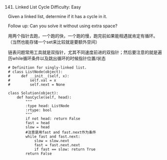 141. Linked List Cycle
Difficulty:     Easy

Given a linked list, determine if it has a cycle in it.

Follow up:
Can you solve it without using extra space?

用两个指针去跑，一个跑的快，一个跑的慢，跑完前如果能相遇就肯定有循环。
（当然也能存储一个set来比较就是要额外空间）

链表问题常用工具就是双指针，尤其不同速度前进的双指针；然后要注意的就是遍历while循环条件以及跳出循环的时候指针位置/状态

```
# Definition for singly-linked list.
# class ListNode(object):
#     def __init__(self, x):
#         self.val = x
#         self.next = None

class Solution(object):
    def hasCycle(self, head):
        """
        :type head: ListNode
        :rtype: bool
        """
        if not head: return False
        fast = head
        slow = head
        #注意是用fast and fast.next作为条件
        while fast and fast.next:
            slow = slow.next
            fast = fast.next.next
            if fast == slow: return True
        return False
```
